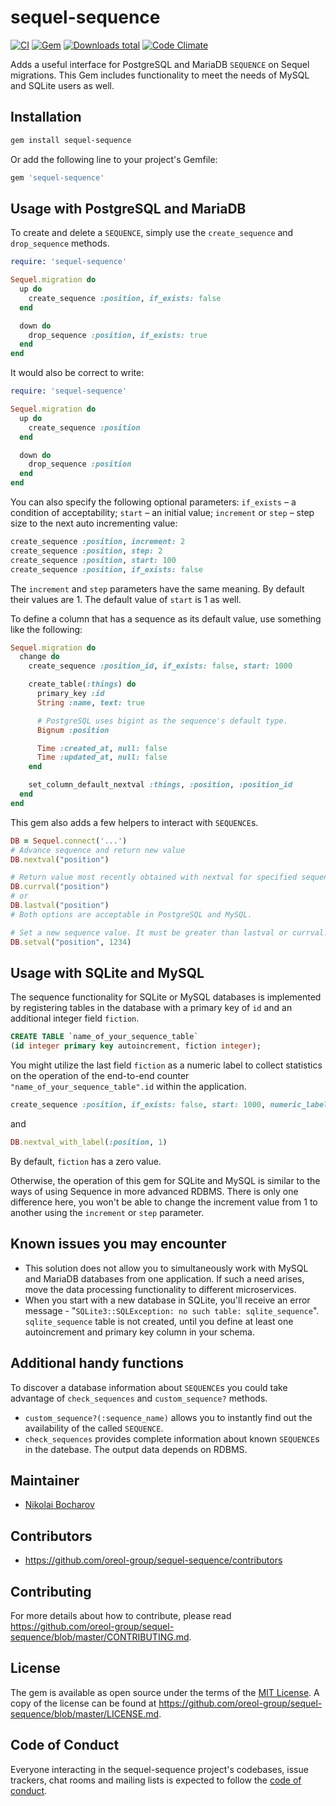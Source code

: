 # sequel-sequence

[![CI](https://github.com/oreol-group/sequel-sequence/actions/workflows/ci.yml/badge.svg)](https://github.com/oreol-group/sequel-sequence)
[![Gem](https://img.shields.io/gem/v/sequel-sequence.svg)](https://rubygems.org/gems/sequel-sequence)
[![Downloads total](https://img.shields.io/gem/dt/sequel-sequence.svg)](https://rubygems.org/profiles/it_architect)
[![Code Climate](https://codeclimate.com/github/Oreol-Group/sequel-sequence.svg)](https://codeclimate.com/github/Oreol-Group/sequel-sequence)

Adds a useful interface for PostgreSQL and MariaDB `SEQUENCE` on Sequel migrations. This Gem includes functionality to meet the needs of MySQL and SQLite users as well.

## Installation

```bash
gem install sequel-sequence
```

Or add the following line to your project's Gemfile:

```ruby
gem 'sequel-sequence'
```

## Usage with PostgreSQL and MariaDB

To create and delete a `SEQUENCE`, simply use the `create_sequence` and `drop_sequence` methods.

```ruby
require: 'sequel-sequence'

Sequel.migration do
  up do
    create_sequence :position, if_exists: false
  end

  down do
    drop_sequence :position, if_exists: true
  end
end
```

It would also be correct to write:
```ruby
require: 'sequel-sequence'

Sequel.migration do
  up do
    create_sequence :position
  end

  down do
    drop_sequence :position
  end
end
```

You can also specify the following optional parameters: `if_exists` – a condition of acceptability; `start` – an initial value; `increment` or `step` – step size to the next auto incrementing value:

```ruby
create_sequence :position, increment: 2
create_sequence :position, step: 2
create_sequence :position, start: 100
create_sequence :position, if_exists: false
```

The `increment` and `step` parameters have the same meaning. By default their values are 1. The default value of `start` is 1 as well.

To define a column that has a sequence as its default value, use something like the following:

```ruby
Sequel.migration do
  change do
    create_sequence :position_id, if_exists: false, start: 1000

    create_table(:things) do
      primary_key :id
      String :name, text: true

      # PostgreSQL uses bigint as the sequence's default type.
      Bignum :position

      Time :created_at, null: false
      Time :updated_at, null: false
    end

    set_column_default_nextval :things, :position, :position_id
  end
end
```

This gem also adds a few helpers to interact with `SEQUENCE`s.

```ruby
DB = Sequel.connect('...')
# Advance sequence and return new value
DB.nextval("position")

# Return value most recently obtained with nextval for specified sequence, either
DB.currval("position")
# or
DB.lastval("position")
# Both options are acceptable in PostgreSQL and MySQL.

# Set a new sequence value. It must be greater than lastval or currval. Only PostgreSQL allows setting a lower value.
DB.setval("position", 1234)
```

## Usage with SQLite and MySQL

The sequence functionality for SQLite or MySQL databases is implemented by registering tables in the database with a primary key of `id` and an additional integer field `fiction`.
```sql
CREATE TABLE `name_of_your_sequence_table`
(id integer primary key autoincrement, fiction integer);
```

You might utilize the last field `fiction` as a numeric label to collect statistics on the operation of the end-to-end counter `"name_of_your_sequence_table".id` within the application. 
```ruby
create_sequence :position, if_exists: false, start: 1000, numeric_label: 1
```
and
```ruby
DB.nextval_with_label(:position, 1)
```

By default, `fiction` has a zero value.

Otherwise, the operation of this gem for SQLite and MySQL is similar to the ways of using Sequence in more advanced RDBMS. There is only one difference here, you won't be able to change the increment value from 1 to another using the `increment` or `step` parameter.

## Known issues you may encounter

- This solution does not allow you to simultaneously work with MySQL and MariaDB databases from one application. If such a need arises, move the data processing functionality to different microservices.
- When you start with a new database in SQLite, you'll receive an error message - "`SQLite3::SQLException: no such table: sqlite_sequence`".  `sqlite_sequence` table is not created, until you define at least one autoincrement and primary key column in your schema.

## Additional handy functions

To discover a database information about `SEQUENCE`s you could take advantage of `check_sequences` and `custom_sequence?` methods.
- `custom_sequence?(:sequence_name)` allows you to instantly find out the availability of the called `SEQUENCE`. 
- `check_sequences` provides complete information about known `SEQUENCE`s in the datebase. The output data depends on RDBMS.

## Maintainer

- [Nikolai Bocharov](https://github.com/oreol-group)

## Contributors

- https://github.com/oreol-group/sequel-sequence/contributors

## Contributing

For more details about how to contribute, please read
https://github.com/oreol-group/sequel-sequence/blob/master/CONTRIBUTING.md.

## License

The gem is available as open source under the terms of the
[MIT License](https://opensource.org/licenses/MIT). A copy of the license can be
found at https://github.com/oreol-group/sequel-sequence/blob/master/LICENSE.md.

## Code of Conduct

Everyone interacting in the sequel-sequence project's codebases, issue trackers,
chat rooms and mailing lists is expected to follow the
[code of conduct](https://github.com/oreol-group/sequel-sequence/blob/master/CODE_OF_CONDUCT.md).
